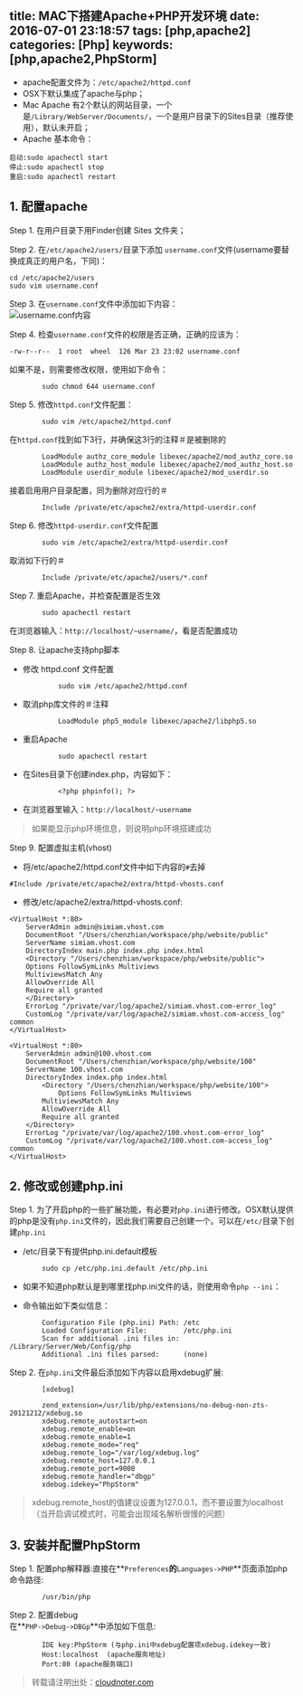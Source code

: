 title: MAC下搭建Apache+PHP开发环境
date: 2016-07-01 23:18:57
tags: [php,apache2]
categories: [Php]
keywords: [php,apache2,PhpStorm]
---

* apache配置文件为：` /etc/apache2/httpd.conf `
* OSX下默认集成了apache与php；
* Mac Apache 有2个默认的网站目录，一个是`/Library/WebServer/Documents/`，一个是用户目录下的Sites目录（推荐使用），默认未开启；
* Apache 基本命令：

```
启动:sudo apachectl start
停止:sudo apachectl stop
重启:sudo apachectl restart
```

## 1. 配置apache

Step 1. 在用户目录下用Finder创建 Sites 文件夹；

Step 2. 在`/etc/apache2/users/`目录下添加 `username.conf`文件(username要替换成真正的用户名，下同)：

```
cd /etc/apache2/users  
sudo vim username.conf  
```

Step 3. 在`username.conf`文件中添加如下内容：  
	![username.conf内容](/img/username_conf.png)

<!--more-->

Step 4. 检查`username.conf`文件的权限是否正确，正确的应该为：

```
-rw-r--r--  1 root  wheel  126 Mar 23 23:02 username.conf  
```

如果不是，则需要修改权限，使用如下命令：  

```
		sudo chmod 644 username.conf
```

Step 5. 修改`httpd.conf`文件配置：

```
		sudo vim /etc/apache2/httpd.conf  
```

在`httpd.conf`找到如下3行，并确保这3行的注释＃是被删除的  

```
		LoadModule authz_core_module libexec/apache2/mod_authz_core.so
		LoadModule authz_host_module libexec/apache2/mod_authz_host.so
		LoadModule userdir_module libexec/apache2/mod_userdir.so
```

接着启用用户目录配置，同为删除对应行的＃

```
		Include /private/etc/apache2/extra/httpd-userdir.conf
```

Step 6. 修改`httpd-userdir.conf`文件配置  

```
		sudo vim /etc/apache2/extra/httpd-userdir.conf
```

取消如下行的＃

```
		Include /private/etc/apache2/users/*.conf
```

Step 7. 重启Apache，并检查配置是否生效

```
		sudo apachectl restart
```

在浏览器输入：`http://localhost/~username/`，看是否配置成功

Step 8. 让apache支持php脚本  

* 修改 httpd.conf 文件配置

```
			sudo vim /etc/apache2/httpd.conf
```

* 取消php库文件的＃注释

```
			LoadModule php5_module libexec/apache2/libphp5.so
```

* 重启Apache

```
			sudo apachectl restart
```

* 在Sites目录下创建index.php，内容如下：

```
			<?php phpinfo(); ?>
```

* 在浏览器里输入：`http://localhost/~username`   

> 如果能显示php环境信息，则说明php环境搭建成功  

Step 9. 配置虚拟主机(vhost)

* 将/etc/apache2/httpd.conf文件中如下内容的`#`去掉

```
#Include /private/etc/apache2/extra/httpd-vhosts.conf
```

* 修改/etc/apache2/extra/httpd-vhosts.conf:

```
<VirtualHost *:80>
    ServerAdmin admin@simiam.vhost.com
    DocumentRoot "/Users/chenzhian/workspace/php/website/public"
    ServerName simiam.vhost.com
    DirectoryIndex main.php index.php index.html
    <Directory "/Users/chenzhian/workspace/php/website/public">
	Options FollowSymLinks Multiviews
	MultiviewsMatch Any
	AllowOverride All
	Require all granted
    </Directory>
    ErrorLog "/private/var/log/apache2/simiam.vhost.com-error_log"
    CustomLog "/private/var/log/apache2/simiam.vhost.com-access_log" common
</VirtualHost>

<VirtualHost *:80>
    ServerAdmin admin@100.vhost.com
    DocumentRoot "/Users/chenzhian/workspace/php/website/100"
    ServerName 100.vhost.com
    DirectoryIndex index.php index.html
        <Directory "/Users/chenzhian/workspace/php/website/100">
	        Options FollowSymLinks Multiviews
		MultiviewsMatch Any
		AllowOverride All
		Require all granted
	</Directory>
    ErrorLog "/private/var/log/apache2/100.vhost.com-error_log"
    CustomLog "/private/var/log/apache2/100.vhost.com-access_log" common
</VirtualHost>
```


## 2. 修改或创建php.ini

Step 1. 为了开启php的一些扩展功能，有必要对`php.ini`进行修改。OSX默认提供的php是没有`php.ini`文件的，因此我们需要自己创建一个。可以在`/etc/`目录下创建`php.ini`

* /etc/目录下有提供php.ini.default模板

```
		sudo cp /etc/php.ini.default /etc/php.ini
```

* 如果不知道php默认是到哪里找php.ini文件的话，则使用命令`php --ini`：

* 命令输出如下类似信息：  

```
		Configuration File (php.ini) Path: /etc
		Loaded Configuration File:         /etc/php.ini
		Scan for additional .ini files in: /Library/Server/Web/Config/php
		Additional .ini files parsed:      (none)  
```

Step 2. 在`php.ini`文件最后添加如下内容以启用xdebug扩展:

```
		[xdebug]

		zend_extension=/usr/lib/php/extensions/no-debug-non-zts-20121212/xdebug.so
		xdebug.remote_autostart=on
		xdebug.remote_enable=on
		xdebug.remote_enable=1
		xdebug.remote_mode="req"
		xdebug.remote_log="/var/log/xdebug.log"
		xdebug.remote_host=127.0.0.1
		xdebug.remote_port=9000
		xdebug.remote_handler="dbgp"
		xdebug.idekey="PhpStorm"
```

> xdebug.remote_host的值建议设置为127.0.0.1，而不要设置为localhost（当开启调试模式时，可能会出现域名解析很慢的问题）

## 3. 安装并配置PhpStorm

Step 1. 配置php解释器:直接在**`Preferences`**的**`Languages->PHP`**页面添加php命令路径:

```
		/usr/bin/php
```

Step 2. 配置debug  
	在**`PHP->Debug->DBGp`**中添加如下信息:

```
		IDE key:PhpStorm (与php.ini中xdebug配置项xdebug.idekey一致)  
		Host:localhost  (apache服务地址)  
		Port:80 (apache服务端口)  
```


> 转载请注明出处：[cloudnoter.com](http://cloudnoter.com)


